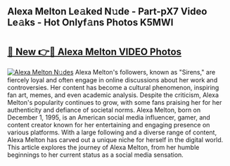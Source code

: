 ## Alexa Melton Le𝚊ked N𝚞de - Part-pX7 Video Le𝚊ks - Hot Onlyf𝚊ns Photos K5MWI

# <h2><a href="http://ab7650.deff.icu/?id=Alexa+Melton">🔗 New 👉🔴 Alexa Melton VIDEO Photos</a></h2>

[![Alexa Melton N𝚞des](https://i.imgur.com/rIISA9y.gif)](http://ab7650.deff.icu/?id=Alexa+Melton)
Alexa Melton's followers, known as "Sirens," are fiercely loyal and often engage in online discussions about her work and controversies. Her content has become a cultural phenomenon, inspiring fan art, memes, and even academic analysis. Despite the criticism, Alexa Melton's popularity continues to grow, with some fans praising her for her authenticity and defiance of societal norms. Alexa Melton, born on December 1, 1995, is an American social media influencer, gamer, and content creator known for her entertaining and engaging presence on various platforms. With a large following and a diverse range of content, Alexa Melton has carved out a unique niche for herself in the digital world. This article explores the journey of Alexa Melton, from her humble beginnings to her current status as a social media sensation.
